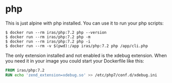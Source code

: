 # php

This is just alpine with php installed. You can use it to run your php scripts:

```console
$ docker run --rm iras/php:7.2 php --version
$ docker run --rm iras/php:7.2 php -m
$ docker run --rm iras/php:7.2 php -i
$ docker run --rm -v $(pwd):/app iras/php:7.2 php /app/cli.php
```

The only extension installed and not enabled is the xdebug extension. When you need it in your image you could start
your Dockerfile like this:

```Dockerfile
FROM iras/php:7.2
RUN echo 'zend_extension=xdebug.so' >> /etc/php7/conf.d/xdebug.ini
```
